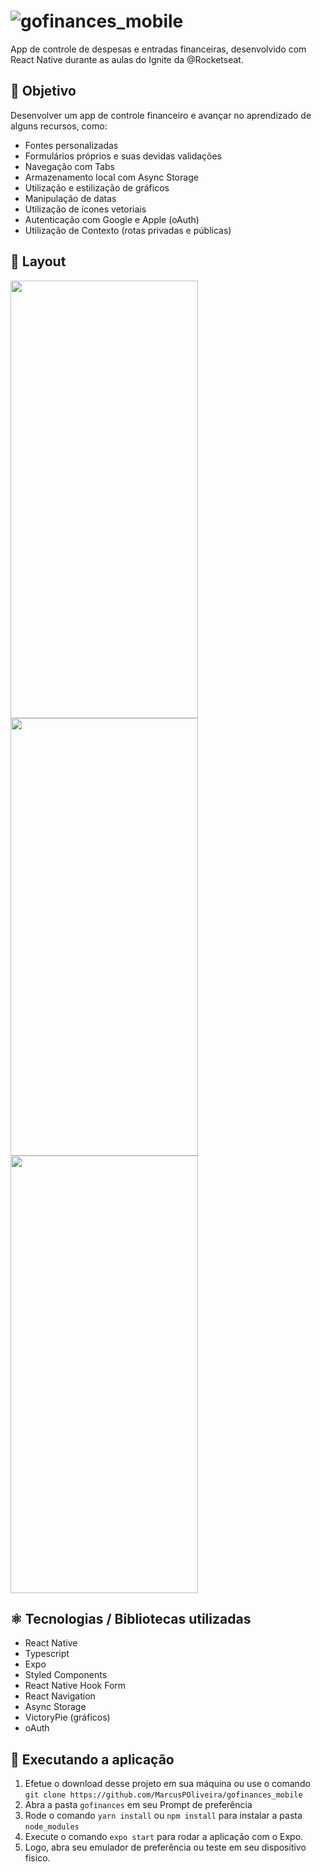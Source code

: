 # ![gofinances_mobile](gofinances_mobile/src/assets/logo.svg)

App de controle de despesas e entradas financeiras, desenvolvido com React Native durante as aulas do Ignite da @Rocketseat.

## 📖 Objetivo

Desenvolver um app de controle financeiro e avançar no aprendizado de alguns recursos, como:
- Fontes personalizadas
- Formulários próprios e suas devidas validações
- Navegação com Tabs
- Armazenamento local com Async Storage
- Utilização e estilização de gráficos
- Manipulação de datas
- Utilização de ícones vetoriais
- Autenticação com Google e Apple (oAuth)
- Utilização de Contexto (rotas privadas e públicas)

## 📱 Layout

<p float="left">
  <img src="https://user-images.githubusercontent.com/47436367/159504631-0548c36a-542c-4f86-ad32-377666c5a135.jpeg" height=700 width=300> 
  <img src="https://user-images.githubusercontent.com/47436367/159504671-2f1ecdb0-3e9c-49d3-bcc6-6960ae2d05f5.jpeg" height=700 width=300>
  <img src="https://user-images.githubusercontent.com/47436367/159504752-d22b0f5c-9088-48e1-a921-d879f352ba66.jpeg" height=700 width=300>
</p>

## ⚛ Tecnologias / Bibliotecas utilizadas
- React Native
- Typescript
- Expo
- Styled Components
- React Native Hook Form
- React Navigation
- Async Storage
- VictoryPie (gráficos)
- oAuth

## 🔧 Executando a aplicação
1. Efetue o download desse projeto em sua máquina ou use o comando ``git clone https://github.com/MarcusPOliveira/gofinances_mobile``
2. Abra a pasta ``gofinances`` em seu Prompt de preferência
3. Rode o comando ``yarn install`` ou ``npm install`` para instalar a pasta ``node_modules``
4. Execute o comando ``expo start`` para rodar a aplicação com o Expo.
5. Logo, abra seu emulador de preferência ou teste em seu dispositivo físico.
